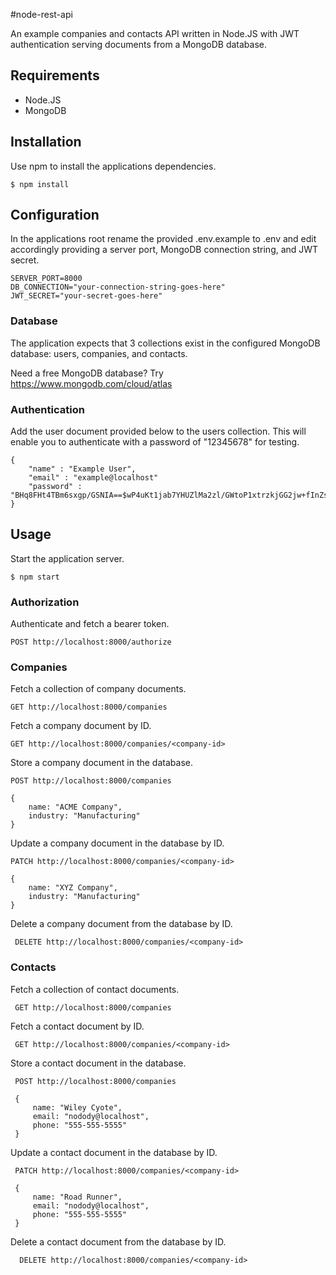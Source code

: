 #node-rest-api

An example companies and contacts API written in Node.JS with JWT authentication serving 
documents from a MongoDB database.

## Requirements

- Node.JS
- MongoDB

## Installation

Use npm to install the applications dependencies.

    $ npm install
    
    
## Configuration

In the applications root rename the provided .env.example 
to .env and edit accordingly providing a server port, MongoDB 
connection string, and JWT secret.

    SERVER_PORT=8000
    DB_CONNECTION="your-connection-string-goes-here"
    JWT_SECRET="your-secret-goes-here"
    
### Database

The application expects that 3 collections exist in the 
configured MongoDB database: users, companies, and contacts.

Need a free MongoDB database? Try https://www.mongodb.com/cloud/atlas

### Authentication

Add the user document provided below to the users collection. 
This will enable you to authenticate with a password of "12345678" for testing.

    {
        "name" : "Example User",
        "email" : "example@localhost"
        "password" : "BHq8FHt4TBm6sxgp/GSNIA==$wP4uKt1jab7YHUZlMa2zl/GWtoP1xtrzkjGG2jw+fInZskOyeHO3EGXQanD9VLeejt/YZHCo2VQ1majz1ezQKQ=="
    }
  
## Usage

Start the application server.

    $ npm start
    
 ### Authorization
 
 Authenticate and fetch a bearer token.
 
    POST http://localhost:8000/authorize
 
 ### Companies
 
 Fetch a collection of company documents.
 
    GET http://localhost:8000/companies    
    
 Fetch a company document by ID.
 
    GET http://localhost:8000/companies/<company-id>   
    
 Store a company document in the database. 
 
    POST http://localhost:8000/companies
    
    {
        name: "ACME Company",
        industry: "Manufacturing"
    }

 Update a company document in the database by ID. 
 
    PATCH http://localhost:8000/companies/<company-id> 
    
    {
        name: "XYZ Company",
        industry: "Manufacturing"
    }
    
  Delete a company document from the database by ID. 
  
     DELETE http://localhost:8000/companies/<company-id> 
     
### Contacts
      
  Fetch a collection of contact documents.
  
     GET http://localhost:8000/companies    
     
  Fetch a contact document by ID.
  
     GET http://localhost:8000/companies/<company-id>   
     
  Store a contact document in the database. 
  
     POST http://localhost:8000/companies
     
     {
         name: "Wiley Cyote",
         email: "nodody@localhost",
         phone: "555-555-5555"
     }
 
  Update a contact document in the database by ID. 
  
     PATCH http://localhost:8000/companies/<company-id> 
     
     {
         name: "Road Runner",
         email: "nodody@localhost",
         phone: "555-555-5555"
     }
     
   Delete a contact document from the database by ID. 
   
      DELETE http://localhost:8000/companies/<company-id> 